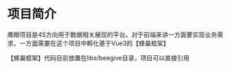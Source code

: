 # 项目简介

鹰眼项目是4S方向用于数据相关展现的平台。对于前端来讲一方面要实现业务需求，一方面需要在这个项目中孵化基于Vue3的【蜂巢框架】

【蜂巢框架】代码目前放置在libs/beegive目录，项目可以直接引用